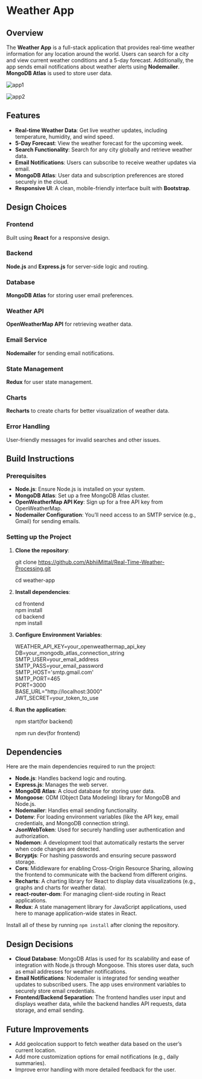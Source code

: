 # Weather App


## Overview  

The **Weather App** is a full-stack application that provides real-time weather information for any location around the world. Users can search for a city and view current weather conditions and a 5-day forecast. Additionally, the app sends email notifications about weather alerts using **Nodemailer**. **MongoDB Atlas** is used to store user data.  


![app1](https://github.com/user-attachments/assets/8ef510fd-8a9d-47e5-9c5b-a9e57d0ffc74)

![app2](https://github.com/user-attachments/assets/0dee9b1e-5f55-4630-92d1-948744d2f0ed)


## Features  

- **Real-time Weather Data**: Get live weather updates, including temperature, humidity, and wind speed.  
- **5-Day Forecast**: View the weather forecast for the upcoming week.  
- **Search Functionality**: Search for any city globally and retrieve weather data.  
- **Email Notifications**: Users can subscribe to receive weather updates via email.  
- **MongoDB Atlas**: User data and subscription preferences are stored securely in the cloud.  
- **Responsive UI**: A clean, mobile-friendly interface built with **Bootstrap**.  


## Design Choices  

### Frontend  
Built using **React** for a responsive design.  

### Backend  
**Node.js** and **Express.js** for server-side logic and routing.  

### Database  
**MongoDB Atlas** for storing user email preferences.  

### Weather API  
**OpenWeatherMap API** for retrieving weather data.  

### Email Service  
**Nodemailer** for sending email notifications.  

### State Management  
**Redux** for user state management.  

### Charts  
**Recharts** to create charts for better visualization of weather data.  

### Error Handling  
User-friendly messages for invalid searches and other issues.  


## Build Instructions  


### Prerequisites  

- **Node.js**: Ensure Node.js is installed on your system.  
- **MongoDB Atlas**: Set up a free MongoDB Atlas cluster.  
- **OpenWeatherMap API Key**: Sign up for a free API key from OpenWeatherMap.  
- **Nodemailer Configuration**: You’ll need access to an SMTP service (e.g., Gmail) for sending emails.  


### Setting up the Project  

1. **Clone the repository**:
    
   git clone https://github.com/AbhiiMittal/Real-Time-Weather-Processing.git
   
   cd weather-app

3. **Install dependencies**:

   cd frontend  
   npm install  
   cd backend  
   npm install
4. **Configure Environment Variables**:

   WEATHER_API_KEY=your_openweathermap_api_key  
   DB=your_mongodb_atlas_connection_string  
   SMTP_USER=your_email_address  
   SMTP_PASS=your_email_password  
   SMTP_HOST='smtp.gmail.com'  
   SMTP_PORT=465  
   PORT=3000  
   BASE_URL="http://localhost:3000"  
   JWT_SECRET=your_token_to_use
6. **Run the application**:
   
   npm start(for backend)
   
   npm run dev(for frontend)

## Dependencies  

Here are the main dependencies required to run the project:

- **Node.js**: Handles backend logic and routing.  
- **Express.js**: Manages the web server.  
- **MongoDB Atlas**: A cloud database for storing user data.  
- **Mongoose**: ODM (Object Data Modeling) library for MongoDB and Node.js.  
- **Nodemailer**: Handles email sending functionality.  
- **Dotenv**: For loading environment variables (like the API key, email credentials, and MongoDB connection string).  
- **JsonWebToken**: Used for securely handling user authentication and authorization.  
- **Nodemon**: A development tool that automatically restarts the server when code changes are detected.  
- **Bcryptjs**: For hashing passwords and ensuring secure password storage.  
- **Cors**: Middleware for enabling Cross-Origin Resource Sharing, allowing the frontend to communicate with the backend from different origins.  
- **Recharts**: A charting library for React to display data visualizations (e.g., graphs and charts for weather data).  
- **react-router-dom**: For managing client-side routing in React applications.  
- **Redux**: A state management library for JavaScript applications, used here to manage application-wide states in React.  

Install all of these by running `npm install` after cloning the repository.  


## Design Decisions  

- **Cloud Database**: MongoDB Atlas is used for its scalability and ease of integration with Node.js through Mongoose. This stores user data, such as email addresses for weather notifications.  
- **Email Notifications**: Nodemailer is integrated for sending weather updates to subscribed users. The app uses environment variables to securely store email credentials.  
- **Frontend/Backend Separation**: The frontend handles user input and displays weather data, while the backend handles API requests, data storage, and email sending.  


## Future Improvements  

- Add geolocation support to fetch weather data based on the user’s current location.  
- Add more customization options for email notifications (e.g., daily summaries).  
- Improve error handling with more detailed feedback for the user.  
